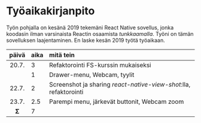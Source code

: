 # Työaikakirjanpito

Työn pohjalla on kesänä 2019 tekemäni React Native sovellus, jonka koodasin ilman varsinaista Reactin osaamista *tunkkaamalla*. Työni on tämän sovelluksen laajentaminen. En laske kesän 2019 työtä työaikaan.

| päivä | aika | mitä tein  |
| :----:|:-----| :-----|
| 20.7. | 3    | Refaktorointi FS-kurssin mukaiseksi |
|       | 1    | Drawer-menu, Webcam, tyylit |
| 22.7. | 2    | Screenshot ja sharing *react-native-view-shot*:lla, refaktorointi |
| 23.7. | 2.5    | Parempi menu, järkevät buttonit, Webcam zoom |
| **Σ** | 7    |       |
